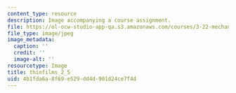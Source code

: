 ```yaml
---
content_type: resource
description: Image accompanying a course assignment.
file: https://ol-ocw-studio-app-qa.s3.amazonaws.com/courses/3-22-mechanical-behavior-of-materials-spring-2008/4b1fda6a8f69e529dd4d901d24ce7f4d_thinfilms_2_5.jpg
file_type: image/jpeg
image_metadata:
  caption: ''
  credit: ''
  image-alt: ''
resourcetype: Image
title: thinfilms_2_5
uid: 4b1fda6a-8f69-e529-dd4d-901d24ce7f4d
---
```

